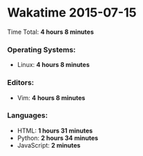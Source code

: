 # Wakatime 2015-07-15

Time Total: **4 hours 8 minutes**

### Operating Systems:
- Linux: **4 hours 8 minutes** 

### Editors:
- Vim: **4 hours 8 minutes** 

### Languages:
- HTML: **1 hours 31 minutes** 
- Python: **2 hours 34 minutes** 
- JavaScript: **2 minutes** 


